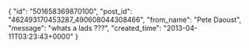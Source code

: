  {
   "id": "501658369870100",
   "post_id": "462493170453287_490608044308466",
   "from_name": "Pete Daoust",
   "message": "whats a lads ???",
   "created_time": "2013-04-11T03:23:43+0000"
 }
